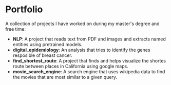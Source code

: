 # Portfolio
A collection of projects I have worked on during my master's degree and free time:
- **NLP**: A project that reads text from PDF and images and extracts named entities using pretrained models.
- **digital_epidemiology**: An analysis that tries to identify the genes resposible of breast cancer.
- **find_shortest_route**: A project that finds and helps visualize the shortes route between places in California using google maps.  
- **movie_search_engine**: A search engine that uses wikipedia data to find the movies that are most similar to a given query.
